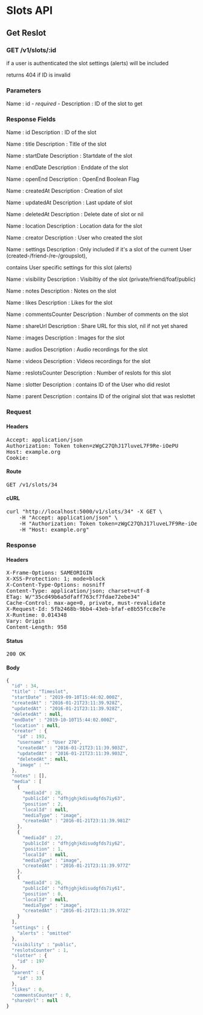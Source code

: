 # Slots API

## Get Reslot

### GET /v1/slots/:id

if a user is authenticated the slot settings (alerts) will be included

returns 404 if ID is invalid

### Parameters

Name : id *- required -*
Description : ID of the slot to get


### Response Fields

Name : id
Description : ID of the slot

Name : title
Description : Title of the slot

Name : startDate
Description : Startdate of the slot

Name : endDate
Description : Enddate of the slot

Name : openEnd
Description : OpenEnd Boolean Flag

Name : createdAt
Description : Creation of slot

Name : updatedAt
Description : Last update of slot

Name : deletedAt
Description : Delete date of slot or nil

Name : location
Description : Location data for the slot

Name : creator
Description : User who created the slot

Name : settings
Description : Only included if it&#39;s a slot of the current User (created-/friend-/re-/groupslot),

contains User specific settings for this slot (alerts)

Name : visibility
Description : Visibiltiy of the slot (private/friend/foaf/public)

Name : notes
Description : Notes on the slot

Name : likes
Description : Likes for the slot

Name : commentsCounter
Description : Number of comments on the slot

Name : shareUrl
Description : Share URL for this slot, nil if not yet shared

Name : images
Description : Images for the slot

Name : audios
Description : Audio recordings for the slot

Name : videos
Description : Videos recordings for the slot

Name : reslotsCounter
Description : Number of reslots for this slot

Name : slotter
Description : contains ID of the User who did reslot

Name : parent
Description : contains ID of the original slot that was reslottet

### Request

#### Headers

<pre>Accept: application/json
Authorization: Token token=zWgC27QhJ17luveL7F9Re-iOePU
Host: example.org
Cookie: </pre>

#### Route

<pre>GET /v1/slots/34</pre>

#### cURL

<pre class="request">curl &quot;http://localhost:5000/v1/slots/34&quot; -X GET \
	-H &quot;Accept: application/json&quot; \
	-H &quot;Authorization: Token token=zWgC27QhJ17luveL7F9Re-iOePU&quot; \
	-H &quot;Host: example.org&quot;</pre>

### Response

#### Headers

<pre>X-Frame-Options: SAMEORIGIN
X-XSS-Protection: 1; mode=block
X-Content-Type-Options: nosniff
Content-Type: application/json; charset=utf-8
ETag: W/&quot;35cd49b6a5dfaff763cf7fdae72ebe34&quot;
Cache-Control: max-age=0, private, must-revalidate
X-Request-Id: 5fb2468b-9bb4-43eb-bfaf-e8b55fcc8e7e
X-Runtime: 0.014348
Vary: Origin
Content-Length: 958</pre>

#### Status

<pre>200 OK</pre>

#### Body

```javascript
{
  "id" : 34,
  "title" : "Timeslot",
  "startDate" : "2019-09-10T15:44:02.000Z",
  "createdAt" : "2016-01-21T23:11:39.928Z",
  "updatedAt" : "2016-01-21T23:11:39.928Z",
  "deletedAt" : null,
  "endDate" : "2019-10-10T15:44:02.000Z",
  "location" : null,
  "creator" : {
    "id" : 193,
    "username" : "User 270",
    "createdAt" : "2016-01-21T23:11:39.903Z",
    "updatedAt" : "2016-01-21T23:11:39.903Z",
    "deletedAt" : null,
    "image" : ""
  },
  "notes" : [],
  "media" : [
    {
      "mediaId" : 28,
      "publicId" : "dfhjghjkdisudgfds7iy63",
      "position" : 2,
      "localId" : null,
      "mediaType" : "image",
      "createdAt" : "2016-01-21T23:11:39.981Z"
    },
    {
      "mediaId" : 27,
      "publicId" : "dfhjghjkdisudgfds7iy62",
      "position" : 1,
      "localId" : null,
      "mediaType" : "image",
      "createdAt" : "2016-01-21T23:11:39.977Z"
    },
    {
      "mediaId" : 26,
      "publicId" : "dfhjghjkdisudgfds7iy61",
      "position" : 0,
      "localId" : null,
      "mediaType" : "image",
      "createdAt" : "2016-01-21T23:11:39.972Z"
    }
  ],
  "settings" : {
    "alerts" : "omitted"
  },
  "visibility" : "public",
  "reslotsCounter" : 1,
  "slotter" : {
    "id" : 197
  },
  "parent" : {
    "id" : 33
  },
  "likes" : 0,
  "commentsCounter" : 0,
  "shareUrl" : null
}
```
